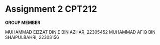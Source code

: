 # Assignment 2 CPT212

**GROUP MEMBER**

MUHAMMAD EIZZAT DINIE BIN AZHAR, 22305452
MUHAMMAD AFIQ BIN SHAIPULBAHRI, 22303156
